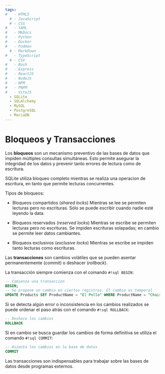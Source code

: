 ```yaml
---
tags:
#   - HTML5
  # - JavaScript
  # - CSS
#   - YAML
#   - MkDocs
#   - Python
#   - Docker
#   - Podman
  # - MarkDown
#   - TypeScript
  # - CSV
#   - Bash
#   - Express
#   - ReactJS
#   - NodeJS
#   - NPM
#   - PNPM
#   - ViteJS
  - SQLite
  - SQLAlchemy
  - MySQL
  - PostgreSQL
  - MariaDB
---
```




# Bloqueos y Transacciones

Los **bloqueos** son un mecanismo preventivo de las bases de datos que impiden múltiples consultas simultáneas. Esto permite asegurar la integridad de los datos y prevenir tanto errores de lectura como de escritura.

SQLite utiliza bloqueo completo	mientras se realiza una operacion de escritura, en tanto que permite lecturas concurrentes.

Tipos de bloqueos:

- Bloqueos compartidos (*shared locks*)
Mientras se lee se permiten lecturas pero no escrituras.
Sólo se puede escribir cuando nadie esté leyendo la data.

- Bloqueos reservados (*reserved locks*) 
Mientras se escribe se permiten lecturas pero no escrituras.
Se impiden escrituras solapadas; 
en cambio se permite leer datos cambiantes.


- Bloqueos exclusivos (*exclusive locks*)
Mientras se escribe se impiden tanto lecturas como escrituras.



Las **transacciones** son cambios volátiles que se pueden asentar permanentemente (*commit*) o deshacer (*rollback*). 

La transacción siempre comienza con el comando `#!sql BEGIN`:

```sql
-- Comienza una transaccion
BEGIN;
-- Se propone un cambio en ciertos registros. El cambio es temporal
UPDATE Products SET ProductName = "El Pollo" WHERE ProductName = "Chais" ;
```

Si se detecta algún error o inconsistencia en los cambios realizados se puede ordenar el paso atrás con el comando `#!sql ROLLBACK`:

```sql
-- Deshace los cambios
ROLLBACK
```

Si en cambio se busca guardar los cambios de forma definitiva se utiliza el comando `#!sql COMMIT`:

```sql
-- Asienta los cambios en la base de datos
COMMIT
```
Las transacciones son indispensables para trabajar sobre las bases de datos desde programas externos.








